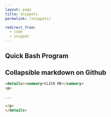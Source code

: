```yaml
---
layout: page
title: Snippets
permalink: /snippets/

redirect_from:
  - code
  - snippet
---
```


## Quick Bash Program
<script src="https://gist.github.com/joshspicer/d0aa8aaf88fae78625328dcdc54415e2.js"></script>

## Collapsible markdown on Github

```html
<details><summary>CLICK ME</summary>
<p>

...

</p>
</details>
```
